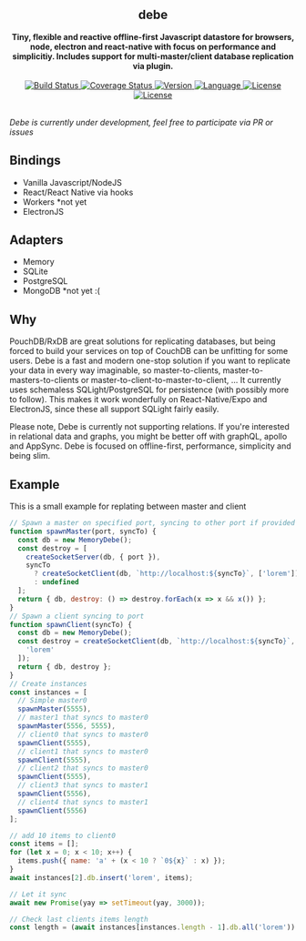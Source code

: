 <div align="center">
  <h2>debe</h2>
  <strong>Tiny, flexible and reactive offline-first Javascript datastore for browsers, node, electron and react-native with focus on performance and simplicitiy. Includes support for multi-master/client database replication via plugin.</strong>
  <br />
  <br />
  <a href="https://travis-ci.org/bkniffler/debe">
    <img src="https://img.shields.io/travis/bkniffler/debe.svg?style=flat-square" alt="Build Status">
  </a>
  <a href="https://codecov.io/github/bkniffler/debe">
    <img src="https://img.shields.io/codecov/c/github/bkniffler/debe.svg?style=flat-square" alt="Coverage Status">
  </a>
  <a href="https://github.com/bkniffler/debe">
    <img src="http://img.shields.io/npm/v/debe.svg?style=flat-square" alt="Version">
  </a>
  <a href="https://github.com/bkniffler/debe">
    <img src="https://img.shields.io/badge/language-typescript-blue.svg?style=flat-square" alt="Language">
  </a>
  <a href="https://github.com/bkniffler/debe/master/LICENSE">
    <img src="https://img.shields.io/github/license/bkniffler/debe.svg?style=flat-square" alt="License">
  </a>
  <a href="https://github.com/bkniffler/flowzilla">
    <img src="https://flat.badgen.net/bundlephobia/minzip/debe-memory" alt="License">
  </a>
  <br />
  <br />
</div>

_Debe is currently under development, feel free to participate via PR or issues_

## Bindings

- Vanilla Javascript/NodeJS
- React/React Native via hooks
- Workers \*not yet
- ElectronJS

## Adapters

- Memory
- SQLite
- PostgreSQL
- MongoDB \*not yet :(

## Why

PouchDB/RxDB are great solutions for replicating databases, but being forced to build your services on top of CouchDB can be unfitting for some users. Debe is a fast and modern one-stop solution if you want to replicate your data in every way imaginable, so master-to-clients, master-to-masters-to-clients or master-to-client-to-master-to-client, ... It currently uses schemaless SQLight/PostgreSQL for persistence (with possibly more to follow). This makes it work wonderfully on React-Native/Expo and ElectronJS, since these all support SQLight fairly easily.

Please note, Debe is currently not supporting relations. If you're interested in relational data and graphs, you might be better off with graphQL, apollo and AppSync. Debe is focused on offline-first, performance, simplicity and being slim.

## Example

This is a small example for replating between master and client

```js
// Spawn a master on specified port, syncing to other port if provided
function spawnMaster(port, syncTo) {
  const db = new MemoryDebe();
  const destroy = [
    createSocketServer(db, { port }),
    syncTo
      ? createSocketClient(db, `http://localhost:${syncTo}`, ['lorem'])
      : undefined
  ];
  return { db, destroy: () => destroy.forEach(x => x && x()) };
}
// Spawn a client syncing to port
function spawnClient(syncTo) {
  const db = new MemoryDebe();
  const destroy = createSocketClient(db, `http://localhost:${syncTo}`, [
    'lorem'
  ]);
  return { db, destroy };
}
// Create instances
const instances = [
  // Simple master0
  spawnMaster(5555),
  // master1 that syncs to master0
  spawnMaster(5556, 5555),
  // client0 that syncs to master0
  spawnClient(5555),
  // client1 that syncs to master0
  spawnClient(5555),
  // client2 that syncs to master0
  spawnClient(5555),
  // client3 that syncs to master1
  spawnClient(5556),
  // client4 that syncs to master1
  spawnClient(5556)
];

// add 10 items to client0
const items = [];
for (let x = 0; x < 10; x++) {
  items.push({ name: 'a' + (x < 10 ? `0${x}` : x) });
}
await instances[2].db.insert('lorem', items);

// Let it sync
await new Promise(yay => setTimeout(yay, 3000));

// Check last clients items length
const length = (await instances[instances.length - 1].db.all('lorem')).length; // => 10
```

